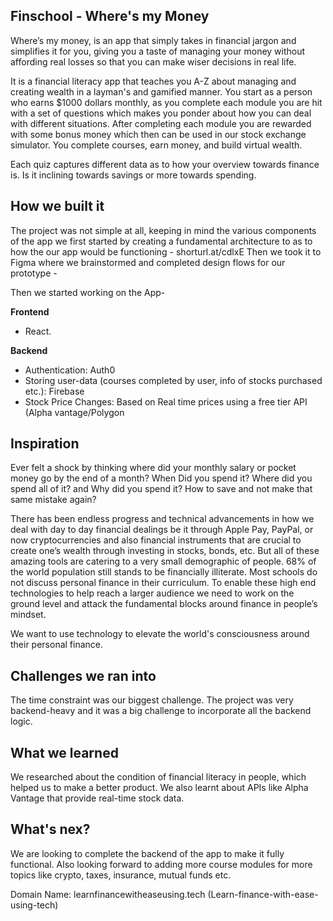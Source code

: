 ## Finschool - Where's my Money

Where’s my money, is an app that simply takes in financial jargon and simplifies it for you, giving you a taste of managing your money without affording real losses so that you can make wiser decisions in real life.

It is a financial literacy app that teaches you A-Z about managing and creating wealth in a layman's and gamified manner. You start as a person who earns $1000 dollars monthly, as you complete each module you are hit with a set of questions which makes you ponder about how you can deal with different situations. After completing each module you are rewarded with some bonus money which then can be used in our stock exchange simulator. You complete courses, earn money, and build virtual wealth.

Each quiz captures different data as to how your overview towards finance is. Is it inclining towards savings or more towards spending.


## How we built it

The project was not simple at all, keeping in mind the various components of the app we first started by creating a fundamental architecture to as to how the our app would be functioning - shorturl.at/cdlxE
Then we took it to Figma where we brainstormed and completed design flows for our prototype - 

Then we started working on the App- 

**Frontend**
- React.

**Backend** 
-  Authentication: Auth0
- Storing user-data (courses completed by user, info of stocks purchased etc.): Firebase
- Stock Price Changes: Based on Real time prices using a free tier API (Alpha vantage/Polygon

## Inspiration

Ever felt a shock by thinking where did your monthly salary or pocket money go by the end of a month? When Did you spend it? Where did you spend all of it? and Why did you spend it? How to save and not make that same mistake again?

There has been endless progress and technical advancements in how we deal with day to day financial dealings be it through Apple Pay, PayPal, or now cryptocurrencies and also financial instruments that are crucial to create one’s wealth through investing in stocks, bonds, etc. But all of these amazing tools are catering to a very small demographic of people. 68% of the world population still stands to be financially illiterate. Most schools do not discuss personal finance in their curriculum.  To enable these high end technologies to help reach a larger audience we need to work on the ground level and attack the fundamental blocks around finance in people’s mindset. 

We want to use technology to elevate the world's consciousness around their personal finance.

## Challenges we ran into
The time constraint was our biggest challenge. The project was very backend-heavy and it was a big challenge to incorporate all the backend logic.

## What we learned
We researched  about the condition of financial literacy in people, which helped us to make a better product. We also learnt about APIs like Alpha Vantage that provide real-time stock data.

## What's nex?
We are looking to complete the backend of the app to make it fully functional. Also looking forward to adding more course modules for more topics like crypto, taxes, insurance, mutual funds  etc.

Domain Name: learnfinancewitheaseusing.tech (Learn-finance-with-ease-using-tech)
